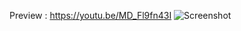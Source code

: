 Preview : https://youtu.be/MD_Fl9fn43I
![Screenshot](https://media.discordapp.net/attachments/734296777749954620/838470039568646204/status_server.png?width=842&height=473)
